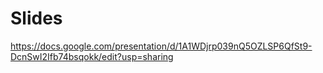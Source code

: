 # Slides

https://docs.google.com/presentation/d/1A1WDjrp039nQ5OZLSP6QfSt9-DcnSwI2Ifb74bsqokk/edit?usp=sharing
